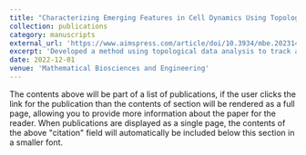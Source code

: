 ```yaml
---
title: "Characterizing Emerging Features in Cell Dynamics Using Topological Data Analysis Methods"
collection: publications
category: manuscripts
external_url: 'https://www.aimspress.com/article/doi/10.3934/mbe.2023143'
excerpt: 'Developed a method using topological data analysis to track and quantify dynamic structural changes in cellular filament networks over time, enabling new insights into biological processes like wound healing and the effects of experimental perturbations.'
date: 2022-12-01
venue: 'Mathematical Biosciences and Engineering'
---
```


The contents above will be part of a list of publications, if the user clicks the link for the publication than the contents of section will be rendered as a full page, allowing you to provide more information about the paper for the reader. When publications are displayed as a single page, the contents of the above "citation" field will automatically be included below this section in a smaller font.
